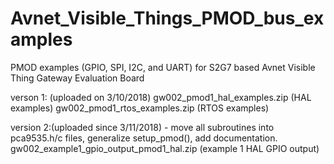 # Avnet_Visible_Things_PMOD_bus_examples
PMOD examples (GPIO, SPI, I2C, and UART) for S2G7 based Avnet Visible Thing Gateway Evaluation Board

verson 1: (uploaded on 3/10/2018)
gw002_pmod1_hal_examples.zip (HAL examples)
gw002_pmod1_rtos_examples.zip (RTOS examples)

version 2:(uploaded since 3/11/2018) - move all subroutines into pca9535.h/c files, generalize setup_pmod(), add documentation.
gw002_example1_gpio_output_pmod1_hal.zip (example 1 HAL GPIO output)
